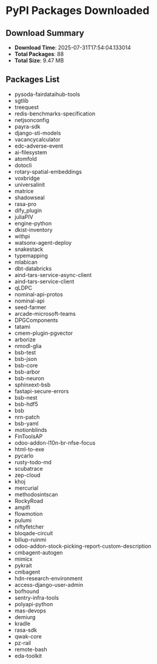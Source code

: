 # PyPI Packages Downloaded

## Download Summary
- **Download Time**: 2025-07-31T17:54:04.133014
- **Total Packages**: 88
- **Total Size**: 9.47 MB

## Packages List
- pysoda-fairdataihub-tools
- sgtlib
- treequest
- redis-benchmarks-specification
- netjsonconfig
- payra-sdk
- django-sti-models
- vacancycalculator
- edc-adverse-event
- ai-filesystem
- atomfold
- dotocli
- rotary-spatial-embeddings
- voxbridge
- universalinit
- matrice
- shadowseal
- rasa-pro
- dify_plugin
- juliaPIV
- engine-python
- dkist-inventory
- withpi
- watsonx-agent-deploy
- snakestack
- typemapping
- mlabican
- dbt-databricks
- aind-tars-service-async-client
- aind-tars-service-client
- qLDPC
- nominal-api-protos
- nominal-api
- seed-farmer
- arcade-microsoft-teams
- DPGComponents
- tatami
- cmem-plugin-pgvector
- arborize
- nmodl-glia
- bsb-test
- bsb-json
- bsb-core
- bsb-arbor
- bsb-neuron
- sphinxext-bsb
- fastapi-secure-errors
- bsb-nest
- bsb-hdf5
- bsb
- nrn-patch
- bsb-yaml
- motionblinds
- FinToolsAP
- odoo-addon-l10n-br-nfse-focus
- html-to-exe
- pycarlo
- rusty-todo-md
- scubatrace
- zep-cloud
- khoj
- mercurial
- methodosintscan
- RockyRoad
- amplfi
- flowmotion
- pulumi
- niftyfetcher
- bloqade-circuit
- biliup-ruinmi
- odoo-addon-stock-picking-report-custom-description
- cmbagent-autogen
- mimicx
- pykrait
- cmbagent
- hdn-research-environment
- access-django-user-admin
- bofhound
- sentry-infra-tools
- polyapi-python
- mas-devops
- demiurg
- kradle
- rasa-sdk
- qwak-core
- pz-rail
- remote-bash
- eda-toolkit
